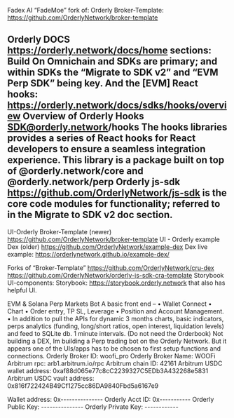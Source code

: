 Fadex AI “FadeMoe” 
fork of: Orderly Broker-Template: https://github.com/OrderlyNetwork/broker-template

Orderly DOCS https://orderly.network/docs/home sections: Build On Omnichain and SDKs are primary; and within SDKs the “Migrate to SDK v2” and “EVM Perp SDK” being key. 
And the [EVM] React hooks: https://orderly.network/docs/sdks/hooks/overview Overview of Orderly Hooks SDK@orderly.network/hooks The hooks libraries provides a series of React hooks for React developers to ensure a seamless integration experience. This library is a package built on top of @orderly.network/core and @orderly.network/perp
Orderly js-sdk https://github.com/OrderlyNetwork/js-sdk is the core code modules for functionality; referred to in the Migrate to SDK v2 doc section. 
------------------------------------------------------
UI-Orderly Broker-Template (newer)  https://github.com/OrderlyNetwork/broker-template
UI - Orderly example Dex (older)  https://github.com/OrderlyNetwork/example-dex
Dex live example: https://orderlynetwork.github.io/example-dex/

Forks of “Broker-Template” https://github.com/OrderlyNetwork/cru-dex
https://github.com/OrderlyNetwork/orderly-js-sdk-cra-template
Storybook UI-components: Storybook: https://storybook.orderly.network that also has helpful UI.


EVM & Solana Perp Markets Bot
A basic front end –
•	Wallet Connect
•	Chart
•	Order entry, TP SL, Leverage
•	Position and Account Management.
•	In addition to pull the APIs for dynamic 3 months charts, basic indicators, perps analytics (funding, long/short ratios, open interest, liquidation levels) and feed to SQLite db. 1 minute intervals. 
(Do not need the Orderbook)
Not building a DEX, Im building a Perp trading bot on the Orderly Network. But it appears one of the UIs/apps has to be chosen to first setup functions and connections.
Orderly Broker ID: woofi_pro
Orderly Broker Name: WOOFi
Arbitrum rpc: arb1.arbitrum.io/rpc
Arbitrum chain ID: 42161
Arbitrum USDC wallet address: 0xaf88d065e77c8cC2239327C5EDb3A432268e5831
Arbitrum USDC vault address: 0x816f722424B49Cf1275cc86DA9840Fbd5a6167e9

Wallet address: 0x---------------
Orderly Acct ID: 0x-----------
Orderly Public Key: ---------------
Orderly Private Key: ------------
